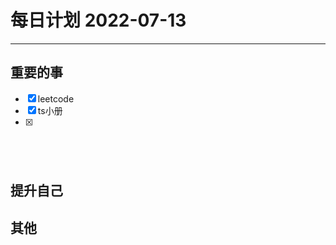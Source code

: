 #  每日计划 2022-07-13
---
## 重要的事
- [x]  leetcode 
- [x]  ts小册
- [x] ~~~~




## 提升自己

  



## 其他









